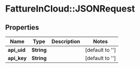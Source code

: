 # FattureInCloud::JSONRequest

## Properties
Name | Type | Description | Notes
------------ | ------------- | ------------- | -------------
**api_uid** | **String** |  | [default to &#39;&#39;]
**api_key** | **String** |  | [default to &#39;&#39;]


